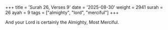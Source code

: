 +++
title = 'Surah 26, Verses 9'
date = '2025-08-30'
weight = 2941
surah = 26
ayah = 9
tags = ["almighty", "lord", "merciful"]
+++

And your Lord is certainly the Almighty, Most Merciful.